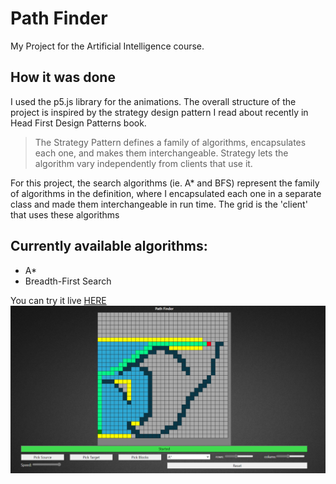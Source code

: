# Path Finder
My Project for the Artificial Intelligence course.
## How it was done
I used the p5.js library for the animations. The overall structure of the project is inspired by the strategy design pattern I read about recently in Head First Design Patterns book.

>The Strategy Pattern defines a family of algorithms,
>encapsulates each one, and makes them interchangeable.
>Strategy lets the algorithm vary independently from
>clients that use it.

For this project, the search algorithms (ie. A* and BFS) represent the family of algorithms in the definition, where I encapsulated each one in a separate class and made them interchangeable in run time. 
The grid is the 'client' that uses these algorithms
## Currently available algorithms:
- A*
- Breadth-First Search

You can try it live [HERE](https://shamelj.github.io/Path-Finder/) 
![example](resources/example.png)
